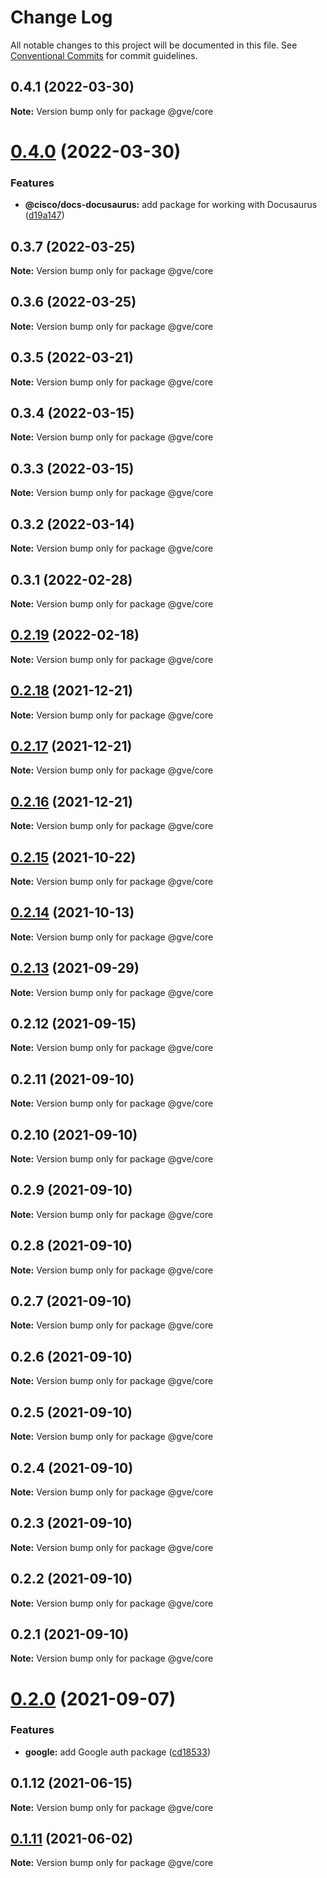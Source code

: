 # Change Log

All notable changes to this project will be documented in this file.
See [Conventional Commits](https://conventionalcommits.org) for commit guidelines.

## 0.4.1 (2022-03-30)

**Note:** Version bump only for package @gve/core





# [0.4.0](https://github.com/CiscoDevNet/essentials/compare/@gve/core@0.3.0...@gve/core@0.4.0) (2022-03-30)


### Features

* **@cisco/docs-docusaurus:** add package for working with Docusaurus ([d19a147](https://github.com/CiscoDevNet/essentials/commit/d19a1472b2dbc0f79a38d31aac9a2b2bcc8a99f1))





## 0.3.7 (2022-03-25)

**Note:** Version bump only for package @gve/core





## 0.3.6 (2022-03-25)

**Note:** Version bump only for package @gve/core





## 0.3.5 (2022-03-21)

**Note:** Version bump only for package @gve/core





## 0.3.4 (2022-03-15)

**Note:** Version bump only for package @gve/core





## 0.3.3 (2022-03-15)

**Note:** Version bump only for package @gve/core





## 0.3.2 (2022-03-14)

**Note:** Version bump only for package @gve/core





## 0.3.1 (2022-02-28)

**Note:** Version bump only for package @gve/core





## [0.2.19](https://github.com/CiscoDevNet/essentials/compare/@gve/core@0.2.18...@gve/core@0.2.19) (2022-02-18)

**Note:** Version bump only for package @gve/core





## [0.2.18](https://github.com/CiscoDevNet/essentials/compare/@gve/core@0.2.17...@gve/core@0.2.18) (2021-12-21)

**Note:** Version bump only for package @gve/core





## [0.2.17](https://github.com/CiscoDevNet/essentials/compare/@gve/core@0.2.16...@gve/core@0.2.17) (2021-12-21)

**Note:** Version bump only for package @gve/core





## [0.2.16](https://github.com/CiscoDevNet/essentials/compare/@gve/core@0.2.14...@gve/core@0.2.16) (2021-12-21)

**Note:** Version bump only for package @gve/core





## [0.2.15](https://github.com/mattnorris/essentials/compare/@gve/core@0.2.14...@gve/core@0.2.15) (2021-10-22)

**Note:** Version bump only for package @gve/core





## [0.2.14](https://github.com/mattnorris/essentials/compare/@gve/core@0.2.12...@gve/core@0.2.14) (2021-10-13)

**Note:** Version bump only for package @gve/core





## [0.2.13](https://github.com/mattnorris/essentials/compare/@gve/core@0.2.12...@gve/core@0.2.13) (2021-09-29)

**Note:** Version bump only for package @gve/core





## 0.2.12 (2021-09-15)

**Note:** Version bump only for package @gve/core





## 0.2.11 (2021-09-10)

**Note:** Version bump only for package @gve/core





## 0.2.10 (2021-09-10)

**Note:** Version bump only for package @gve/core





## 0.2.9 (2021-09-10)

**Note:** Version bump only for package @gve/core





## 0.2.8 (2021-09-10)

**Note:** Version bump only for package @gve/core





## 0.2.7 (2021-09-10)

**Note:** Version bump only for package @gve/core





## 0.2.6 (2021-09-10)

**Note:** Version bump only for package @gve/core





## 0.2.5 (2021-09-10)

**Note:** Version bump only for package @gve/core





## 0.2.4 (2021-09-10)

**Note:** Version bump only for package @gve/core





## 0.2.3 (2021-09-10)

**Note:** Version bump only for package @gve/core





## 0.2.2 (2021-09-10)

**Note:** Version bump only for package @gve/core





## 0.2.1 (2021-09-10)

**Note:** Version bump only for package @gve/core





# [0.2.0](https://github.com/mattnorris/essentials/compare/@gve/core@0.1.12...@gve/core@0.2.0) (2021-09-07)


### Features

* **google:** add Google auth package ([cd18533](https://github.com/mattnorris/essentials/commit/cd185337daa5f2651d5d8e21eebad673de5c7f5d))





## 0.1.12 (2021-06-15)

**Note:** Version bump only for package @gve/core





## [0.1.11](https://www-github.cisco.com/matnorri/essentials/compare/@gve/core@0.1.10...@gve/core@0.1.11) (2021-06-02)

**Note:** Version bump only for package @gve/core
